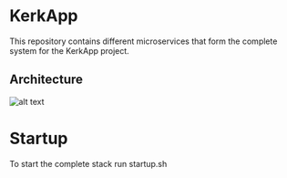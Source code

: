 # KerkApp
This repository contains different microservices that form the complete system for the KerkApp project.

## Architecture
![alt text](https://github.com/KerkApp/newsservice/blob/master/kerkapp.png "KerkApp Architecture")


# Startup
To start the complete stack run startup.sh

